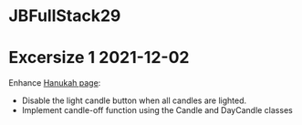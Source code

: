 # JBFullStack29

# Excersize 1 2021-12-02

Enhance [Hanukah page](hanuka.html):

- Disable the light candle button when all candles are lighted.
- Implement candle-off function using the Candle and DayCandle classes
